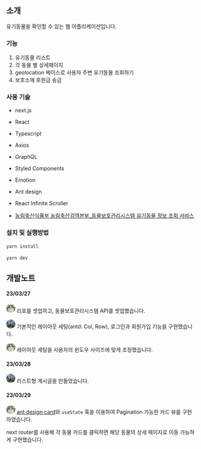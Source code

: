 ## 소개
유기동물을 확인할 수 있는 웹 어플리케이션입니다.

### 기능
1. 유기동물 리스트
2. 각 동물 별 상세페이지 
3. geolocation 베이스로 사용자 주변 유기동물 조회하기
4. 보호소에 후원금 송금

### 사용 기술
- next.js
- React
- Typescript
- Axios
- GraphQL
- Styled Components
- Emotion
- Ant design
- React Infinite Scroller

- [농림축산식품부 농림축산검역본부_동물보호관리시스템 유기동물 정보 조회 서비스](https://www.data.go.kr/data/15098931/openapi.do)

### 설치 및 실행방법

```bash
yarn install
```

```bash
yarn dev
```


## 개발노트

#### 23/03/27 
<img src="./public/images/yr.jpeg" style="width:24px; height:24px; border-radius: 50%;"> 리포를 셋업하고, 동물보호관리시스템 API를 셋업했습니다.

<img src="./public/images/sh.jpeg" style="width:24px; height:24px; border-radius: 50%;"> 기본적인 레이아웃 세팅(antd: Col, Row), 로그인과 회원가입 기능을 구현했습니다.

<img src="./public/images/yr.jpeg" style="width:24px; height:24px; border-radius: 50%;"> 레이아웃 세팅을 사용자의 윈도우 사이즈에 맞게 조정했습니다.

#### 23/03/28
<img src="./public/images/sh.jpeg" style="width:24px; height:24px; border-radius: 50%;"> 리스트형 게시글을 만들었습니다.

#### 23/03/29
<img src="./public/images/yr.jpeg" style="width:24px; height:24px; border-radius: 50%;"> [ant design card](https://ant.design/components/card)와 `useState` 훅을 이용하여 Pagination 가능한 카드 뷰를 구현하였습니다.

next router를 사용해 각 동물 카드를 클릭하면 해당 동물의 상세 페이지로 이동 가능하게 구현했습니다.
